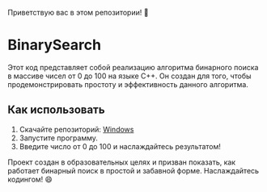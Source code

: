 Приветствую вас в этом репозитории! 🚀

# BinarySearch

Этот код представляет собой реализацию алгоритма бинарного поиска в массиве чисел от 0 до 100 на языке C++. Он создан для того, чтобы продемонстрировать простоту и эффективность данного алгоритма.

## Как использовать

1. Скачайте репозиторий: [Windows](https://github.com/Dark-Lon3r/BinarySearch/releases)
2. Запустите программу.
3. Введите число от 0 до 100 и наслаждайтесь результатом!

Проект создан в образовательных целях и призван показать, как работает бинарный поиск в простой и забавной форме. Наслаждайтесь кодингом! 😄
